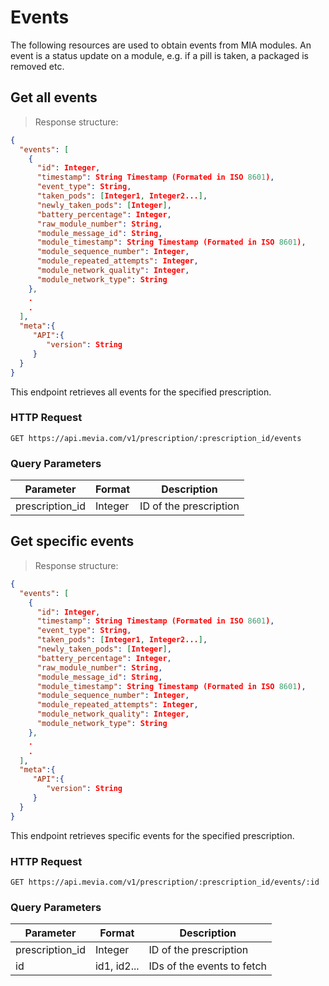 # Events
The following resources are used to obtain events from MIA modules. An event is a status update on a module, e.g. if a pill is taken, a packaged is removed etc.

## Get all events

> Response structure:

```json
{
  "events": [
    {
      "id": Integer,
      "timestamp": String Timestamp (Formated in ISO 8601),
      "event_type": String,
      "taken_pods": [Integer1, Integer2...],
      "newly_taken_pods": [Integer],
      "battery_percentage": Integer,
      "raw_module_number": String,
      "module_message_id": String,
      "module_timestamp": String Timestamp (Formated in ISO 8601),
      "module_sequence_number": Integer,
      "module_repeated_attempts": Integer,
      "module_network_quality": Integer,
      "module_network_type": String
    },
    .
    .
  ],
  "meta":{
     "API":{
        "version": String
     }
  }
}
```

This endpoint retrieves all events for the specified prescription.

### HTTP Request

`GET https://api.mevia.com/v1/prescription/:prescription_id/events`

### Query Parameters
Parameter       | Format    | Description
---------       | -------   | -----------
prescription_id | Integer   | ID of the prescription

## Get specific events

> Response structure:

```json
{
  "events": [
    {
      "id": Integer,
      "timestamp": String Timestamp (Formated in ISO 8601),
      "event_type": String,
      "taken_pods": [Integer1, Integer2...],
      "newly_taken_pods": [Integer],
      "battery_percentage": Integer,
      "raw_module_number": String,
      "module_message_id": String,
      "module_timestamp": String Timestamp (Formated in ISO 8601),
      "module_sequence_number": Integer,
      "module_repeated_attempts": Integer,
      "module_network_quality": Integer,
      "module_network_type": String
    },
    .
    .
  ],
  "meta":{
     "API":{
        "version": String
     }
  }
}
```

This endpoint retrieves specific events for the specified prescription.

### HTTP Request

`GET https://api.mevia.com/v1/prescription/:prescription_id/events/:id`

### Query Parameters
Parameter       | Format     | Description
---------       | -------    | -----------
prescription_id | Integer    | ID of the prescription
id              | id1, id2...| IDs of the events to fetch